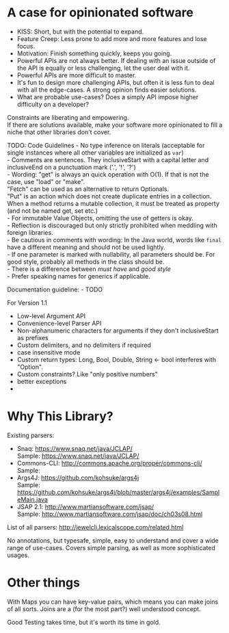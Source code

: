 # A case for opinionated software
 - KISS: Short, but with the potential to expand.  
 - Feature Creep: Less prone to add more and more features and lose focus.  
 - Motivation: Finish something quickly, keeps you going.  
 - Powerful APIs are not always better. If dealing with an issue outside of the API is equally or less challenging, let the user deal with it.  
 - Powerful APIs are more difficult to master.  
 - It's fun to design more challenging APIs, but often it is less fun to deal with all the edge-cases. A strong opinion finds easier solutions.  
 - What are probable use-cases? Does a simply API impose higher difficulty on a developer?  

Constraints are liberating and empowering.  
If there are solutions available, make your software more opinionated to fill a niche that other libraries don't cover.  

TODO: Code Guidelines
    - No type inference on literals (acceptable for single instances where all other variables are initialized as `var`)  
    - Comments are sentences. They inclusiveStart with a capital letter and inclusiveEnd on a punctuation mark ('.', '!', '?')  
    - Wording: "get" is always an quick operation with O(1). If that is not the case, use "load" or "make".    
               "Fetch" can be used as an alternative to return Optionals.  
               "Put" is an action which does not create duplicate entries in a collection.  
               When a method returns a mutable collection, it must be treated as property (and not be named get, set etc.)  
    - For immutable Value Objects, omitting the use of getters is okay.  
    - Reflection is discouraged but only strictly prohibited when meddling with foreign libraries.  
    - Be cautious in comments with wording: In the Java world, words like `final` have a different meaning and should not be used lightly.  
    - If one parameter is marked with nullability, all parameters should be. For good style, probably all methods in the class should be.  
    - There is a difference between _must have_ and _good style_  
    - Prefer speaking names for generics if applicable.  

Documentation guideline:
    - TODO

For Version 1.1
 - Low-level Argument API
 - Convenience-level Parser API
 - Non-alphanumeric characters for arguments if they don't inclusiveStart as prefixes
 - Custom delimiters, and no delimiters if required
 - case insensitive mode
 - Custom return types: Long, Bool, Double, String <- bool interferes with "Option".
 - Custom constraints? Like "only positive numbers"
 - better exceptions
 - 

# Why This Library?
Existing parsers:
 - Snaq: https://www.snaq.net/java/JCLAP/  
   Sample: https://www.snaq.net/java/JCLAP/  
 - Commons-CLI: http://commons.apache.org/proper/commons-cli/  
   Sample:  
 - Args4J: https://github.com/kohsuke/args4j  
   Sample: https://github.com/kohsuke/args4j/blob/master/args4j/examples/SampleMain.java  
 - JSAP 2.1: http://www.martiansoftware.com/jsap/  
   Sample: http://www.martiansoftware.com/jsap/doc/ch03s08.html  

List of all parsers: http://jewelcli.lexicalscope.com/related.html

No annotations, but typesafe, simple, easy to understand and cover a wide range of use-cases.
Covers simple parsing, as well as more sophisticated usages.

# Other things

With Maps you can have key-value pairs, which means you can make joins of all sorts.
Joins are a (for the most part?) well understood concept.

Good Testing takes time, but it's worth its time in gold.
